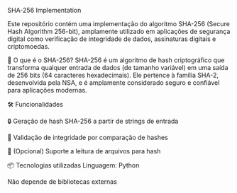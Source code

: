 SHA-256 Implementation

Este repositório contém uma implementação do algoritmo SHA-256 (Secure Hash Algorithm 256-bit), amplamente utilizado em aplicações de segurança digital como verificação de integridade de dados, assinaturas digitais e criptomoedas.

📌 O que é o SHA-256?
SHA-256 é um algoritmo de hash criptográfico que transforma qualquer entrada de dados (de tamanho variável) em uma saída de 256 bits (64 caracteres hexadecimais). Ele pertence à família SHA-2, desenvolvida pela NSA, e é amplamente considerado seguro e confiável para aplicações modernas.

🛠️ Funcionalidades

🔒 Geração de hash SHA-256 a partir de strings de entrada

🧪 Validação de integridade por comparação de hashes

📂 (Opcional) Suporte a leitura de arquivos para hash

📦 Tecnologias utilizadas
Linguagem: Python

Não depende de bibliotecas externas
